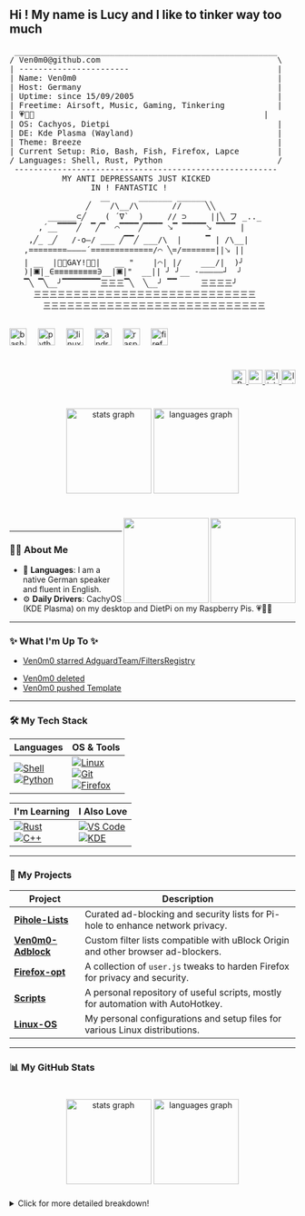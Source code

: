 <h2 align="left">Hi ! My name is Lucy and I like to tinker way too much</h2>

<pre>
 _______________________________________________________
/ Ven0m0@github.com                                     \
| -----------------------                               |
| Name: Ven0m0                                          |
| Host: Germany                                         |
| Uptime: since 15/09/2005                              |
| Freetime: Airsoft, Music, Gaming, Tinkering           |
| 💗💜💙                                                |
| OS: Cachyos, Dietpi                                   |
| DE: Kde Plasma (Wayland)                              |
| Theme: Breeze                                         |
| Current Setup: Rio, Bash, Fish, Firefox, Lapce        |
/ Languages: Shell, Rust, Python                        /
 -------------------------------------------------------
           MY ANTI DEPRESSANTS JUST KICKED
                 IN ! FANTASTIC !
                   __      _______ ______
                ╱    /\__/\       //     ╲╲
        ______⊂╱    ( ´∇`  )     // ⊃     ||╲ フ _.._
      ,´__▔▔▔▔╱  ▔╱▔  ⌒▔▔▔▔╱▔▔▔▔ 🡖▔ ▔▔▔▔▔🡖 ▔▔▔▔ |
    ,╱_ _╱   /-o—/ ___ ╱▔▔╱ ___/\  |     ▔ | /\__|
   ,========————´=============/⌒ ╲=/=======||🡖 ||
   | __  |🏳️‍🌈GAY!🏳️‍🌈|   __ "    |⌒| |/    ___/|  )╯
   )|🞕|_∈≡≡≡≡≡≡≡≡≡∋__|🞕|"  __|| ╯ ╯__ -‒‒‒‒‒┘  ╯
   ▔╲ ▔╲__╯▔▔▔▔▔▔▔▔三三三▔╲  ╲__╯ ▔▔     三三三三╯
     三三三三三三三三三三三三三三三三三三三三三三三三三三三三
       三三三三三三三三三三三三三三三三三三三三三三三三三三三三
</pre>

<br clear="both">

<div align="left">
  <img src="https://cdn.jsdelivr.net/gh/devicons/devicon/icons/bash/bash-original.svg" height="30" alt="bash logo"  />
  <img width="12" />
  <img src="https://cdn.jsdelivr.net/gh/devicons/devicon/icons/python/python-original.svg" height="30" alt="python logo"  />
  <img width="12" />
  <img src="https://cdn.jsdelivr.net/gh/devicons/devicon/icons/linux/linux-original.svg" height="30" alt="linux logo"  />
  <img width="12" />
  <img src="https://cdn.jsdelivr.net/gh/devicons/devicon/icons/android/android-original.svg" height="30" alt="android logo"  />
  <img width="12" />
  <img src="https://cdn.jsdelivr.net/gh/devicons/devicon/icons/raspberrypi/raspberrypi-original.svg" height="30" alt="raspberrypi logo"  />
  <img width="12" />
  <img src="https://cdn.jsdelivr.net/gh/devicons/devicon/icons/firefox/firefox-original.svg" height="30" alt="firefox logo"  />
</div>

###

<br clear="both">
<div align="right">
  <a href="https://github.com/Ven0m0" target="_blank">
    <img src="https://komarev.com/ghpvc/?username=Ven0m0" height="25" alt="Profile views"/>
  </a>
  <a href="https://youtube.com/@ven0m017" target="_blank">
    <img src="https://img.shields.io/static/v1?message=Youtube&logo=youtube&label=&color=FF0000&logoColor=white&labelColor=&style=for-the-badge" height="25" alt="youtube logo"  />
  </a>
  <a href="https://linktr.ee/Ven0m0" target="_blank">
    <img src="https://img.shields.io/static/v1?message=Linktree&logo=linktree&label=&color=1de9b6&logoColor=white&labelColor=&style=for-the-badge" height="25" alt="linktree logo"  />
  </a>
  <a href="https://www.last.fm/user/Ven0m0" target="_blank">
    <img src="https://img.shields.io/badge/last.fm-D51007?style=for-the-badge&logo=last.fm&logoColor=white" height="25" alt="last.fm"/>
  </a>
</div>

###

###

<br clear="both">

<div align="center">
  <img src="https://github-readme-stats.vercel.app/api?username=Ven0m0&hide_title=true&hide_rank=false&show_icons=true&include_all_commits=true&count_private=true&disable_animations=true&theme=dark&locale=en&hide_border=false" height="150" alt="stats graph"  />
  <img src="https://github-readme-stats.vercel.app/api/top-langs?username=Ven0m0&locale=en&hide_title=true&layout=compact&card_width=320&langs_count=5&theme=dark&hide_border=false" height="150" alt="languages graph"  />
</div>

###

###

<br clear="both">

<div align="right">
 <img align="right" height="150" src="https://media1.tenor.com/m/V9oayDDz59IAAAAC/jinx-jinx-arcane.gif"  />
 <img align="right" height="150" src="https://media1.tenor.com/m/Fdk1ZDpipXIAAAAd/guilty-gear-bridget.gif"  />
</div>

###

---

### 👨‍💻 About Me

* 💬 **Languages**: I am a native German speaker and fluent in English.
* ⚙️ **Daily Drivers**: CachyOS (KDE Plasma) on my desktop and DietPi on my Raspberry Pis. 💗💜💙

---

### ✨ What I'm Up To ✨

- [Ven0m0 starred AdguardTeam/FiltersRegistry](https://github.com/AdguardTeam/FiltersRegistry)
* [Ven0m0 deleted](https://github.com/Ven0m0/Template/compare/b7936cbe29...0000000000)
* [Ven0m0 pushed Template](https://github.com/Ven0m0/Template/compare/db1ec522bf...cae62ac903)

---

### 🛠️ My Tech Stack

| Languages                                                                                                                                                                                                                                                                         | OS & Tools                                                                                                                                                                                                                                                                                                                                                                                                   |
| :-------------------------------------------------------------------------------------------------------------------------------------------------------------------------------------------------------------------------------------------------------------------------------- | :----------------------------------------------------------------------------------------------------------------------------------------------------------------------------------------------------------------------------------------------------------------------------------------------------------------------------------------------------------------------------------------------------------- |
| [![Shell](https://img.shields.io/badge/Shell-4EAA25?style=for-the-badge&logo=GNU%20Bash&logoColor=white)](https://www.gnu.org/software/bash/)<br>[![Python](https://img.shields.io/badge/Python-3776AB?style=for-the-badge&logo=python&logoColor=white)](https://www.python.org/) | [![Linux](https://img.shields.io/badge/Linux-FCC624?style=for-the-badge&logo=linux&logoColor=black)](https://www.linux.org/)<br>[![Git](https://img.shields.io/badge/Git-F05032?style=for-the-badge&logo=git&logoColor=white)](https://git-scm.com/)<br>[![Firefox](https://img.shields.io/badge/Firefox-FF7139?style=for-the-badge&logo=Firefox-Browser&logoColor=white)](https://www.mozilla.org/firefox/) |

| I'm Learning                                                                                                                                                                                                                                                 | I Also Love                                                                                                                                                                                                                                                                                      |
| :----------------------------------------------------------------------------------------------------------------------------------------------------------------------------------------------------------------------------------------------------------- | :----------------------------------------------------------------------------------------------------------------------------------------------------------------------------------------------------------------------------------------------------------------------------------------------- |
| [![Rust](https://img.shields.io/badge/Rust-000000?style=for-the-badge&logo=rust&logoColor=white)](https://www.rust-lang.org/)<br>[![C++](https://img.shields.io/badge/C%2B%2B-00599C?style=for-the-badge&logo=c%2B%2B&logoColor=white)](https://isocpp.org/) | [![VS Code](https://img.shields.io/badge/Visual%20Studio%20Code-0078d7.svg?style=for-the-badge&logo=visual-studio-code&logoColor=white)](https://code.visualstudio.com/)<br>[![KDE](https://img.shields.io/badge/KDE-1d99f3.svg?style=for-the-badge&logo=kde&logoColor=white)](https://kde.org/) |

---

### 🚀 My Projects

| Project                                                        | Description                                                                      |
| -------------------------------------------------------------- | -------------------------------------------------------------------------------- |
| **[Pihole-Lists](https://github.com/Ven0m0/Pihole-Lists)**     | Curated ad-blocking and security lists for Pi-hole to enhance network privacy.   |
| **[Ven0m0-Adblock](https://github.com/Ven0m0/Ven0m0-Adblock)** | Custom filter lists compatible with uBlock Origin and other browser ad-blockers. |
| **[Firefox-opt](https://github.com/Ven0m0/Firefox-opt)**       | A collection of `user.js` tweaks to harden Firefox for privacy and security.     |
| **[Scripts](https://github.com/Ven0m0/Scripts)**               | A personal repository of useful scripts, mostly for automation with AutoHotkey.  |
| **[Linux-OS](https://github.com/Ven0m0/Linux-OS)**             | My personal configurations and setup files for various Linux distributions.      |

---

### 📊 My GitHub Stats

###

<br clear="both">

<div align="center">
  <img src="https://github-readme-stats.vercel.app/api?username=Ven0m0&hide_title=true&hide_rank=false&show_icons=true&include_all_commits=true&count_private=true&disable_animations=true&theme=dark&locale=en&hide_border=true" height="150" alt="stats graph"  />
  <img src="https://github-readme-stats.vercel.app/api/top-langs?username=Ven0m0&locale=en&hide_title=true&layout=compact&card_width=320&langs_count=5&theme=dark&hide_border=true" height="150" alt="languages graph"  />
</div>

###

<details>
  <summary>Click for more detailed breakdown!</summary>
  <div align="center">
    <img src="metrics.classic.svg" alt="Metrics" width="100%">
  </div>
</details>

